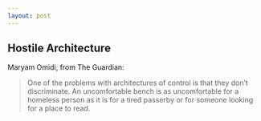 ```yaml
---
layout: post
---
```


## Hostile Architecture

Maryam Omidi, from The Guardian:
> One of the problems with architectures of control is that they don’t discriminate. An uncomfortable bench is as uncomfortable for a homeless person as it is for a tired passerby or for someone looking for a place to read. 
